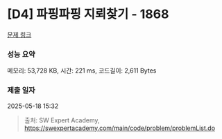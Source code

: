 # [D4] 파핑파핑 지뢰찾기 - 1868 

[문제 링크](https://swexpertacademy.com/main/code/problem/problemDetail.do?contestProbId=AV5LwsHaD1MDFAXc) 

### 성능 요약

메모리: 53,728 KB, 시간: 221 ms, 코드길이: 2,611 Bytes

### 제출 일자

2025-05-18 15:32



> 출처: SW Expert Academy, https://swexpertacademy.com/main/code/problem/problemList.do